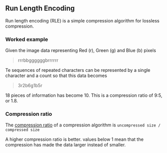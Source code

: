 ## Run Length Encoding

Run length encoding (RLE) is a simple compression algorithm for lossless compression.


### Worked example

Given the image data representing Red (r), Green (g) and Blue (b) pixels

> rrrbbggggggbrrrrrr

Te sequences of repeated characters can be represented by a single character and a count so that this data becomes

> 3r2b6g1b5r

18 pieces of information has become 10. This is a compression ratio of 9:5, or 1.8.

### Compression ratio

The [compression ratio](https://en.wikipedia.org/wiki/Data_compression_ratio) of a compression algorithm is `uncompressed size / compressed size`

A higher compression ratio is better. values below 1 mean that the compression has made the data larger instead of smaller.
